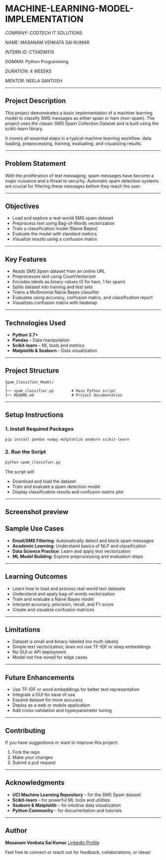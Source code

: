 # MACHINE-LEARNING-MODEL-IMPLEMENTATION

*COMPANY*: CODTECH IT SOLUTIONS

*NAME*: MASANAM VENKATA SAI KUMAR

*INTERN ID*: CT04DM174

*DOMAIN*: Python Programming 

 *DURATION*: 4 WEEEKS

*MENTOR*: NEELA SANTOSH

---

##  Project Description

This project demonstrates a basic implementation of a machine learning model to classify SMS messages as either spam or ham (non-spam). The project uses the classic SMS Spam Collection Dataset and is built using the scikit-learn library.

It covers all essential steps in a typical machine learning workflow: data loading, preprocessing, training, evaluating, and visualizing results.

---

##  Problem Statement

With the proliferation of text messaging, spam messages have become a major nuisance and a threat to security. Automatic spam detection systems are crucial for filtering these messages before they reach the user.

---

##  Objectives

* Load and explore a real-world SMS spam dataset
* Preprocess text using Bag-of-Words vectorization
* Train a classification model (Naive Bayes)
* Evaluate the model with standard metrics
* Visualize results using a confusion matrix

---

##  Key Features

* Reads SMS Spam dataset from an online URL
* Preprocesses text using CountVectorizer
* Encodes labels as binary values (0 for ham, 1 for spam)
* Splits dataset into training and test sets
* Trains a Multinomial Naive Bayes classifier
* Evaluates using accuracy, confusion matrix, and classification report
* Visualizes confusion matrix with heatmap

---

##  Technologies Used

* **Python 3.7+**
* **Pandas** – Data manipulation
* **Scikit-learn** – ML tools and metrics
* **Matplotlib & Seaborn** – Data visualization

---

##  Project Structure

```
Spam_Classifier_Model/
│
├── spam_classifier.py        # Main Python script
├── README.md                 # Project documentation
```

---

##  Setup Instructions

### 1. Install Required Packages

```bash
pip install pandas numpy matplotlib seaborn scikit-learn
```

### 2. Run the Script

```bash
python spam_classifier.py
```

The script will:

* Download and load the dataset
* Train and evaluate a spam detection model
* Display classification results and confusion matrix plot

---

## Screenshot preview

##  Sample Use Cases

*  **Email/SMS Filtering**: Automatically detect and block spam messages
*  **Academic Learning**: Understand basics of NLP and classification
*  **Data Science Practice**: Learn and apply text vectorization
*  **ML Model Building**: Explore preprocessing and evaluation steps

---

##  Learning Outcomes

* Learn how to load and process real-world text datasets
* Understand and apply bag-of-words vectorization
* Train and evaluate a Naive Bayes model
* Interpret accuracy, precision, recall, and F1-score
* Create and visualize confusion matrices

---

##  Limitations

* Dataset is small and binary-labeled (no multi-labels)
* Simple text vectorization; does not use TF-IDF or deep embeddings
* No GUI or API deployment
* Model not fine-tuned for edge cases

---

##  Future Enhancements

* Use TF-IDF or word embeddings for better text representation
* Integrate a GUI for ease of use
* Expand dataset for more accuracy
* Deploy as a web or mobile application
* Add cross-validation and hyperparameter tuning

---

##  Contributing

If you have suggestions or want to improve this project:

1. Fork the repo
2. Make your changes
3. Submit a pull request

---

##  Acknowledgments

* **UCI Machine Learning Repository** – for the SMS Spam dataset
* **Scikit-learn** – for powerful ML tools and utilities
* **Seaborn & Matplotlib** – for intuitive data visualization
* **Python Community** – for documentation and tutorials

---

##  Author

**Masanam Venkata Sai Kumar**
[LinkedIn Profile](https://www.linkedin.com/in/venkata-sai-kumar-masanam-56458a27b)

Feel free to connect or reach out for feedback, collaborations, or ideas!
